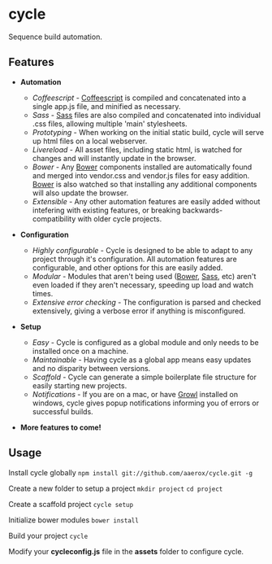 # cycle

Sequence build automation.

## Features

+ **Automation**
    + *Coffeescript* - [Coffeescript](http://coffeescript.org/) is compiled and concatenated into a single app.js file, and minified as necessary.
    + *Sass* - [Sass](http://sass-lang.com/) files are also compiled and concatenated into individual .css files, allowing multiple 'main' stylesheets.
    + *Prototyping* - When working on the initial static build, cycle will serve up html files on a local webserver.
    + *Livereload* - All asset files, including static html, is watched for changes and will instantly update in the browser.
    + *Bower* - Any [Bower](http://bower.io/) components installed are automatically found and merged into vendor.css and vendor.js files for easy addition. [Bower](http://bower.io/) is also watched so that installing any additional components will also update the browser.
    + *Extensible* - Any other automation features are easily added without intefering with existing features, or breaking backwards-compatibility with older cycle projects.

+ **Configuration**
    + *Highly configurable* - Cycle is designed to be able to adapt to any project through it's configuration. All automation features are configurable, and other options for this are easily added.
    + *Modular* - Modules that aren't being used ([Bower](http://bower.io/), [Sass](http://sass-lang.com/), etc) aren't even loaded if they aren't necessary, speeding up load and watch times.
    + *Extensive error checking* - The configuration is parsed and checked extensively, giving a verbose error if anything is misconfigured.

+ **Setup**
    + *Easy* - Cycle is configured as a global module and only needs to be installed once on a machine.
    + *Maintainable* - Having cycle as a global app means easy updates and no disparity between versions.
    + *Scaffold* - Cycle can generate a simple boilerplate file structure for easily starting new projects.
    + *Notifications* - If you are on a mac, or have [Growl](http://www.growlforwindows.com/gfw/) installed on windows, cycle gives popup notifications informing you of errors or successful builds.

+ **More features to come!**

## Usage

Install cycle globally `npm install git://github.com/aaerox/cycle.git -g`

Create a new folder to setup a project
`mkdir project`
`cd project`

Create a scaffold project `cycle setup`

Initialize bower modules `bower install`

Build your project `cycle`

Modify your **cycleconfig.js** file in the **assets** folder to configure cycle.
